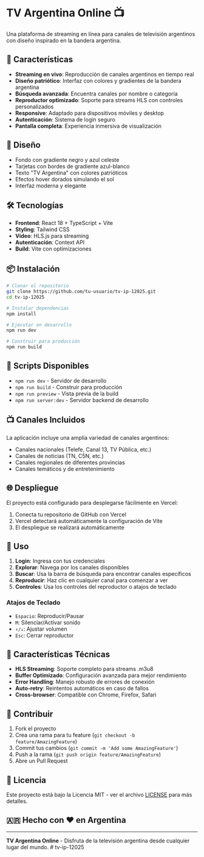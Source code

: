 # TV Argentina Online 📺

Una plataforma de streaming en línea para canales de televisión argentinos con diseño inspirado en la bandera argentina.

## 🚀 Características

- **Streaming en vivo**: Reproducción de canales argentinos en tiempo real
- **Diseño patriótico**: Interfaz con colores y gradientes de la bandera argentina
- **Búsqueda avanzada**: Encuentra canales por nombre o categoría
- **Reproductor optimizado**: Soporte para streams HLS con controles personalizados
- **Responsive**: Adaptado para dispositivos móviles y desktop
- **Autenticación**: Sistema de login seguro
- **Pantalla completa**: Experiencia inmersiva de visualización

## 🎨 Diseño

- Fondo con gradiente negro y azul celeste
- Tarjetas con bordes de gradiente azul-blanco
- Texto "TV Argentina" con colores patrióticos
- Efectos hover dorados simulando el sol
- Interfaz moderna y elegante

## 🛠️ Tecnologías

- **Frontend**: React 18 + TypeScript + Vite
- **Styling**: Tailwind CSS
- **Video**: HLS.js para streaming
- **Autenticación**: Context API
- **Build**: Vite con optimizaciones

## 📦 Instalación

```bash
# Clonar el repositorio
git clone https://github.com/tu-usuario/tv-ip-12025.git
cd tv-ip-12025

# Instalar dependencias
npm install

# Ejecutar en desarrollo
npm run dev

# Construir para producción
npm run build
```

## 🔧 Scripts Disponibles

- `npm run dev` - Servidor de desarrollo
- `npm run build` - Construir para producción
- `npm run preview` - Vista previa de la build
- `npm run server:dev` - Servidor backend de desarrollo

## 📺 Canales Incluidos

La aplicación incluye una amplia variedad de canales argentinos:
- Canales nacionales (Telefe, Canal 13, TV Pública, etc.)
- Canales de noticias (TN, C5N, etc.)
- Canales regionales de diferentes provincias
- Canales temáticos y de entretenimiento

## 🌐 Despliegue

El proyecto está configurado para desplegarse fácilmente en Vercel:

1. Conecta tu repositorio de GitHub con Vercel
2. Vercel detectará automáticamente la configuración de Vite
3. El despliegue se realizará automáticamente

## 📱 Uso

1. **Login**: Ingresa con tus credenciales
2. **Explorar**: Navega por los canales disponibles
3. **Buscar**: Usa la barra de búsqueda para encontrar canales específicos
4. **Reproducir**: Haz clic en cualquier canal para comenzar a ver
5. **Controles**: Usa los controles del reproductor o atajos de teclado

### Atajos de Teclado
- `Espacio`: Reproducir/Pausar
- `M`: Silenciar/Activar sonido
- `↑/↓`: Ajustar volumen
- `Esc`: Cerrar reproductor

## 🎯 Características Técnicas

- **HLS Streaming**: Soporte completo para streams .m3u8
- **Buffer Optimizado**: Configuración avanzada para mejor rendimiento
- **Error Handling**: Manejo robusto de errores de conexión
- **Auto-retry**: Reintentos automáticos en caso de fallos
- **Cross-browser**: Compatible con Chrome, Firefox, Safari

## 🤝 Contribuir

1. Fork el proyecto
2. Crea una rama para tu feature (`git checkout -b feature/AmazingFeature`)
3. Commit tus cambios (`git commit -m 'Add some AmazingFeature'`)
4. Push a la rama (`git push origin feature/AmazingFeature`)
5. Abre un Pull Request

## 📄 Licencia

Este proyecto está bajo la Licencia MIT - ver el archivo [LICENSE](LICENSE) para más detalles.

## 🇦🇷 Hecho con ❤️ en Argentina

---

**TV Argentina Online** - Disfruta de la televisión argentina desde cualquier lugar del mundo.
#   t v - i p - 1 2 0 2 5  
 
